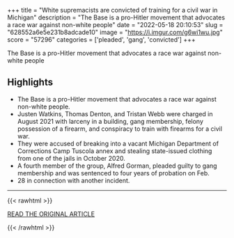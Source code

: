 +++
title = "White supremacists are convicted of training for a civil war in Michigan"
description = "The Base is a pro-Hitler movement that advocates a race war against non-white people"
date = "2022-05-18 20:10:53"
slug = "628552a6e5e231b8adcade10"
image = "https://i.imgur.com/g6wi1wu.jpg"
score = "57296"
categories = ['pleaded', 'gang', 'convicted']
+++

The Base is a pro-Hitler movement that advocates a race war against non-white people

## Highlights

- The Base is a pro-Hitler movement that advocates a race war against non-white people.
- Justen Watkins, Thomas Denton, and Tristan Webb were charged in August 2021 with larceny in a building, gang membership, felony possession of a firearm, and conspiracy to train with firearms for a civil war.
- They were accused of breaking into a vacant Michigan Department of Corrections Camp Tuscola annex and stealing state-issued clothing from one of the jails in October 2020.
- A fourth member of the group, Alfred Gorman, pleaded guilty to gang membership and was sentenced to four years of probation on Feb.
- 28 in connection with another incident.

---

{{< rawhtml >}}
  <p class="article-category">
    <a target="_blank" href="https://www.metrotimes.com/news/white-supremacists-are-convicted-of-training-for-a-civil-war-in-michigan-30073737">READ THE ORIGINAL ARTICLE</a>
  </p>
{{< /rawhtml >}}
